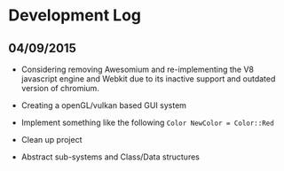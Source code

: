 Development Log
======

04/09/2015
----------

* Considering removing Awesomium and re-implementing the V8 javascript engine and Webkit
due to its inactive support and outdated version of chromium.

* Creating a openGL/vulkan based GUI system

* Implement something like the following ```Color NewColor = Color::Red```

* Clean up project

* Abstract sub-systems and Class/Data structures 
